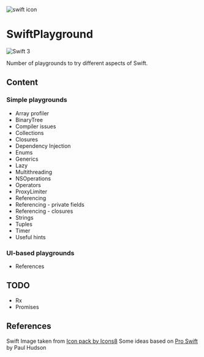 ![swift icon](https://png.icons8.com/?id=24465&size=96 "Icon pack by Icons8")
# SwiftPlayground

![Swift 3](https://img.shields.io/badge/Swift-3-blue.svg)

Number of playgrounds to try different aspects of Swift.

## Content

### Simple playgrounds

* Array profiler
* BinaryTree
* Compiler issues
* Collections
* Closures
* Dependency Injection
* Enums
* Generics
* Lazy
* Multithreading
* NSOperations
* Operators
* ProxyLimiter
* Referencing
* Referencing - private fields
* Referencing - closures
* Strings
* Tuples
* Timer
* Useful hints

### UI-based playgrounds

* References

## TODO

* Rx
* Promises

## References

Swift Image taken from <a href="https://icons8.com">Icon pack by Icons8</a>
Some ideas based on <a href="https://gumroad.com/l/proswift">Pro Swift</a> by Paul Hudson
